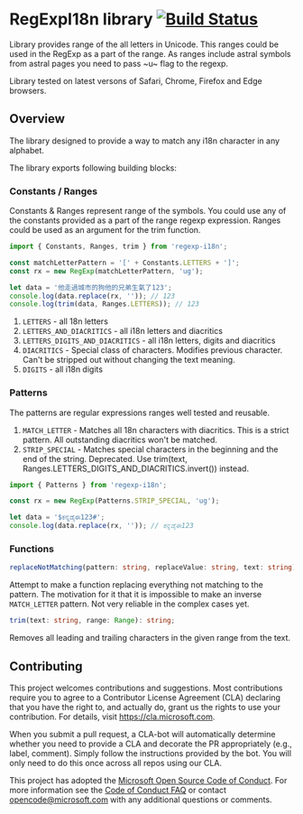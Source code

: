# RegExpI18n library [![Build Status](https://img.shields.io/travis/Microsoft/regexp-i18n/master.svg?style=flat-square)](https://travis-ci.org/Microsoft/regexp-i18n)

Library provides range of the all letters in Unicode.
This ranges could be used in the RegExp as a part of the range. As ranges include astral symbols from astral pages you need to pass ~u~ flag to the regexp.

Library tested on latest versons of Safari, Chrome, Firefox and Edge browsers.

## Overview

The library designed to provide a way to match any i18n character in any alphabet.

The library exports following building blocks:

### Constants / Ranges

Constants & Ranges represent range of the symbols. You could use any of the constants provided as a part of the range regexp expression. Ranges could be used as an argument for the trim function.

```typescript
import { Constants, Ranges, trim } from 'regexp-i18n';

const matchLetterPattern = '[' + Constants.LETTERS + ']';
const rx = new RegExp(matchLetterPattern, 'ug');

let data = '他走過城市的狗他的兄弟生氣了123';
console.log(data.replace(rx, '')); // 123
console.log(trim(data, Ranges.LETTERS)); // 123
```

1. `LETTERS` - all 18n letters
1. `LETTERS_AND_DIACRITICS` - all i18n letters and diacritics
1. `LETTERS_DIGITS_AND_DIACRITICS` - all i18n letters, digits and diacritics
1. `DIACRITICS` - Special class of characters. Modifies previous character. Can't be stripped out without changing the text meaning.
1. `DIGITS` - all i18n digits

### Patterns

The patterns are regular expressions ranges well tested and reusable.

1. `MATCH_LETTER` - Matches all 18n characters with diacritics. This is a strict pattern. All outstanding diacritics won't be matched.
1. `STRIP_SPECIAL` - Matches special characters in the beginning and the end of the string. Deprecated. Use trim(text, Ranges.LETTERS_DIGITS_AND_DIACRITICS.invert()) instead.

```typescript
import { Patterns } from 'regexp-i18n';

const rx = new RegExp(Patterns.STRIP_SPECIAL, 'ug');

let data = '$ಕನ್ನಡೈಈ123#';
console.log(data.replace(rx, '')); // ಕನ್ನಡೈಈ123
```

### Functions

```typescript
replaceNotMatching(pattern: string, replaceValue: string, text: string): string;
```

Attempt to make a function replacing everything not matching to the pattern.
The motivation for it that it is impossible to make an inverse `MATCH_LETTER` pattern.
Not very reliable in the complex cases yet.

```typescript
trim(text: string, range: Range): string;
```

Removes all leading and trailing characters in the given range from the text.

## Contributing

This project welcomes contributions and suggestions.  Most contributions require you to agree to a
Contributor License Agreement (CLA) declaring that you have the right to, and actually do, grant us
the rights to use your contribution. For details, visit https://cla.microsoft.com.

When you submit a pull request, a CLA-bot will automatically determine whether you need to provide
a CLA and decorate the PR appropriately (e.g., label, comment). Simply follow the instructions
provided by the bot. You will only need to do this once across all repos using our CLA.

This project has adopted the [Microsoft Open Source Code of Conduct](https://opensource.microsoft.com/codeofconduct/).
For more information see the [Code of Conduct FAQ](https://opensource.microsoft.com/codeofconduct/faq/) or
contact [opencode@microsoft.com](mailto:opencode@microsoft.com) with any additional questions or comments.
